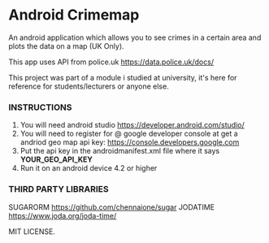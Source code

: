 # Android Crimemap
An android application which allows you to see crimes in a certain area and plots the data on a map (UK Only).


This app uses API from police.uk
https://data.police.uk/docs/

This project was part of a module i studied at university, it's here for reference for students/lecturers or anyone else. 


<h3>INSTRUCTIONS</h3>


1. You will need android studio https://developer.android.com/studio/
2. You will need to register for @ google developer console at get a andriod geo map api key: https://console.developers.google.com
3. Put the api key in the androidmanifest.xml file where it says <b>YOUR_GEO_API_KEY</b>
4. Run it on an android device 4.2 or higher


<h3>THIRD PARTY LIBRARIES</h3>

SUGARORM https://github.com/chennaione/sugar
JODATIME https://www.joda.org/joda-time/


MIT LICENSE.
